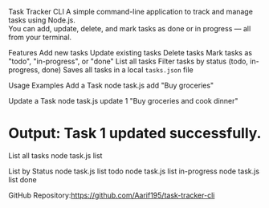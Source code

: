 Task Tracker CLI
A simple command-line application to track and manage tasks using Node.js.  
You can add, update, delete, and mark tasks as done or in progress — all from your terminal.

Features
Add new tasks
Update existing tasks
Delete tasks
Mark tasks as "todo", "in-progress", or "done"
List all tasks
Filter tasks by status (todo, in-progress, done)
Saves all tasks in a local `tasks.json` file

Usage Examples
Add a Task
node task.js add "Buy groceries"

Update a Task
node task.js update 1 "Buy groceries and cook dinner"
# Output: Task 1 updated successfully.

List all tasks
node task.js list   

List by Status
node task.js list todo
node task.js list in-progress
node task.js list done

GitHub Repository:https://github.com/Aarif195/task-tracker-cli

